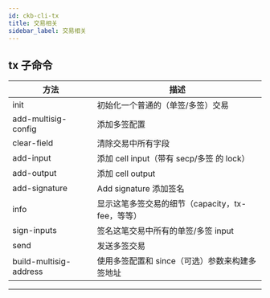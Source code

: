 ```yaml
---
id: ckb-cli-tx
title: 交易相关
sidebar_label: 交易相关
---
```


## tx 子命令

|方法|描述|
|---|---|
|init                      |初始化一个普通的（单签/多签）交易 |
|add-multisig-config       |添加多签配置|
|clear-field               |清除交易中所有字段|
|add-input                 |添加 cell input（带有 secp/多签 的 lock）|
|add-output                |添加 cell output|
|add-signature             |Add signature 添加签名|
|info                      |显示这笔多签交易的细节（capacity，tx-fee，等等）|
|sign-inputs               |签名这笔交易中所有的单签/多签 input|
|send                      |发送多签交易|
|build-multisig-address    |使用多签配置和 since（可选）参数来构建多签地址|

---